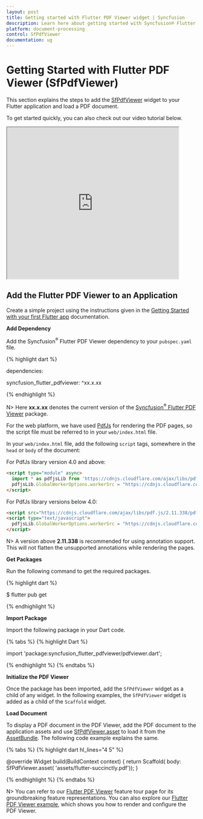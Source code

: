 ```yaml
---
layout: post
title: Getting started with Flutter PDF Viewer widget | Syncfusion
description: Learn here about getting started with Syncfusion® Flutter PDF Viewer (SfPdfViewer) widget, its elements, and more.
platform: document-processing
control: SfPdfViewer
documentation: ug
---
```


# Getting Started with Flutter PDF Viewer (SfPdfViewer)
This section explains the steps to add the [SfPdfViewer](https://pub.dev/documentation/syncfusion_flutter_pdfviewer/latest/pdfviewer/SfPdfViewer-class.html) widget to your Flutter application and load a PDF document.

To get started quickly, you can also check out our video tutorial below. 

<style>#FlutterSfPdfViewerGettingStartedTutorial{width : 90% !important; height: 400px !important }</style> <iframe id='FlutterSfPdfViewerGettingStartedTutorial' src="https://www.youtube.com/embed/f1zEJZRdo7w?si=KaBtOjAEbrrRBw5y"></iframe>

## Add the Flutter PDF Viewer to an Application
Create a simple project using the instructions given in the [Getting Started with your first Flutter app](https://docs.flutter.dev/get-started/test-drive#choose-your-ide) documentation.

**Add Dependency**

Add the Syncfusion<sup>&reg;</sup> Flutter PDF Viewer dependency to your `pubspec.yaml` file.

{% highlight dart %}

dependencies:

syncfusion_flutter_pdfviewer: ^xx.x.xx

{% endhighlight %}

N> Here **xx.x.xx** denotes the current version of the [Syncfusion<sup>&reg;</sup> Flutter PDF Viewer](https://pub.dev/packages/syncfusion_flutter_pdfviewer/versions) package.

For the web platform, we have used [PdfJs](https://cdnjs.cloudflare.com/ajax/libs/pdf.js/2.11.338/pdf.min.js) for rendering the PDF pages, so the script file must be referred to in your `web/index.html` file.

In your `web/index.html` file, add the following `script` tags, somewhere in the `head` or `body` of the document:

For PdfJs library version 4.0 and above:
```html
<script type="module" async>
  import * as pdfjsLib from 'https://cdnjs.cloudflare.com/ajax/libs/pdf.js/4.10.38/pdf.min.mjs';
  pdfjsLib.GlobalWorkerOptions.workerSrc = "https://cdnjs.cloudflare.com/ajax/libs/pdf.js/4.10.38/pdf.worker.min.mjs";
</script>
```

For PdfJs library versions below 4.0:
```html
<script src="https://cdnjs.cloudflare.com/ajax/libs/pdf.js/2.11.338/pdf.min.js"></script>
<script type="text/javascript">
  pdfjsLib.GlobalWorkerOptions.workerSrc = "https://cdnjs.cloudflare.com/ajax/libs/pdf.js/2.11.338/pdf.worker.min.js";
</script>
```

N> A version above **2.11.338** is recommended for using annotation support. This will not flatten the unsupported annotations while rendering the pages.

**Get Packages** 

Run the following command to get the required packages.

{% highlight dart %}

$ flutter pub get

{% endhighlight %}

**Import Package**

Import the following package in your Dart code.

{% tabs %}
{% highlight Dart %}

import 'package:syncfusion_flutter_pdfviewer/pdfviewer.dart';

{% endhighlight %}
{% endtabs %}

**Initialize the PDF Viewer**

Once the package has been imported, add the `SfPdfViewer` widget as a child of any widget. In the following examples, the `SfPdfViewer` widget is added as a child of the `Scaffold` widget.

**Load Document**

To display a PDF document in the PDF Viewer, add the PDF document to the application assets and use [SfPdfViewer.asset](https://pub.dev/documentation/syncfusion_flutter_pdfviewer/latest/pdfviewer/SfPdfViewer/SfPdfViewer.asset.html) to load it from the [AssetBundle](https://api.flutter.dev/flutter/services/AssetBundle-class.html). The following code example explains the same.

{% tabs %}
{% highlight dart hl_lines="4 5" %}

@override
Widget build(BuildContext context) {
  return Scaffold(
      body: SfPdfViewer.asset(
              'assets/flutter-succinctly.pdf'));
}

{% endhighlight %}
{% endtabs %}

N> You can refer to our [Flutter PDF Viewer](https://www.syncfusion.com/flutter-widgets/flutter-pdf-viewer) feature tour page for its groundbreaking feature representations. You can also explore our [Flutter PDF Viewer example](https://flutter.syncfusion.com/#/pdf-viewer/getting-started), which shows you how to render and configure the PDF Viewer.